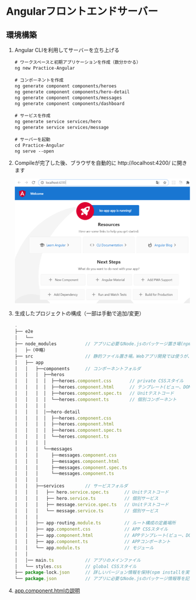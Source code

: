 # Angularフロントエンドサーバー

## 環境構築

   1. Angular CLIを利用してサーバーを立ち上げる

      ```
      # ワークスペースと初期アプリケーションを作成（数分かかる）
      ng new Practice-Angular

      # コンポーネントを作成
      ng generate component components/heroes
      ng generate component components/hero-detail
      ng generate component components/messages
      ng generate component components/dashboard

      # サービスを作成
      ng generate service services/hero
      ng generate service services/message

      # サーバーを起動
      cd Practice-Angular
      ng serve --open
      ```

   1. Compileが完了した後、ブラウザを自動的に http://localhost:4200/ に開きます

      ![alt text](https://github.com/kohougen/Language/blob/main/3_Angular/Pictures/Angular_Welcome.PNG)

   1. 生成したプロジェクトの構成（一部は手動で追加/変更）

      ```Javascript
      .
      ├── e2e
      │   └── 
      ├── node_modules           // アプリに必要なNode.jsのパッケージ置き場(npm installを実行したら自動的に生成される)
      │   ├─（中略）
      ├── src                    // 静的ファイル置き場。Webアプリ開発では使うが、API開発では使わない
      │   ├── app
      │   │   ├──components      // コンポーネントフォルダ
      │   │   │  ├──heros
      │   │   │  │  ├──heroes.component.css       // private CSSスタイル
      │   │   │  │  ├──heroes.component.html      // テンプレート(ビュー、DOM)
      │   │   │  │  ├──heroes.component.spec.ts   // Unitテストコード
      │   │   │  │  └──heroes.component.ts        // 個別コンポーネント
      │   │   │  │
      │   │   │  │──hero-detail
      │   │   │  │  ├──heroes.component.css
      │   │   │  │  ├──heroes.component.html
      │   │   │  │  ├──heroes.component.spec.ts
      │   │   │  │  └──heroes.component.ts
      │   │   │  │
      │   │   │  └──messages
      │   │   │     ├──messages.component.css
      │   │   │     ├──messages.component.html
      │   │   │     ├──messages.component.spec.ts
      │   │   │     └──messages.component.ts
      │   │   │
      │   │   ├──services        // サービスフォルダ
      │   │   │   ├── hero.service.spec.ts      // Unitテストコード
      │   │   │   ├── hero.service.ts           // 個別サービス
      │   │   │   ├── message.service.spec.ts   // Unitテストコード
      │   │   │   └── message.service.ts        // 個別サービス
      │   │   │
      │   │   ├── app-routing.module.ts         // ルート構成の定義場所
      │   │   ├── app.component.css             // APP CSSスタイル
      │   │   ├── app.component.html            // APPテンプレート(ビュー、DOM)
      │   │   ├── app.component.ts              // APPコンポーネント
      │   │   └── app.module.ts                 // モジュール
      │   │
      │   │── main.ts            // アプリのメインファイル
      │   └── styles.css         // global CSSスタイル
      ├── package-lock.json      // 詳しいバージョン情報を保持(npm installを実行したら自動的に生成される)
      └── package.json           // アプリに必要なNode.jsのパッケージ情報等を記載する
      ```

   1. [app.component.htmlの説明](https://github.com/kohougen/Language/tree/main/3_Angular/Practice/workspace/src/app/app.component.html)

